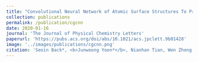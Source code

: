 ```yaml
---
title: "Convolutional Neural Network of Atomic Surface Structures To Predict Binding Energies for High-Throughput Screening of Catalysts"
collection: publications
permalink: /publication/cgcnn
date: 2020-01-16
journal: 'The Journal of Physical Chemistry Letters'
paperurl: 'https://pubs.acs.org/doi/abs/10.1021/acs.jpclett.9b01428'
image: '../images/publications/cgcnn.png'
citation: 'Seoin Back*, <b>Junwoong Yoon*</b>, Nianhan Tian, Wen Zhong, Kevin tran, Zachary Ulissi'
---
```

